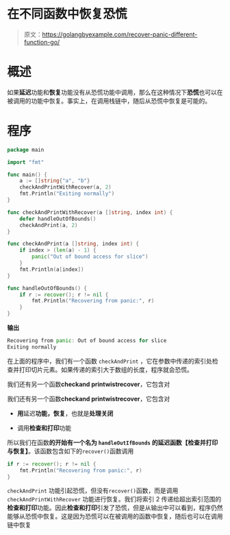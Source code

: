 # 在不同函数中恢复恐慌

> 原文：<https://golangbyexample.com/recover-panic-different-function-go/>

# **概述**

如果**延迟**功能和**恢复**功能没有从恐慌功能中调用，那么在这种情况下**恐慌**也可以在被调用的功能中恢复。事实上，在调用栈链中，随后从恐慌中恢复是可能的。

# **程序**

```go
package main

import "fmt"

func main() {
    a := []string{"a", "b"}
    checkAndPrintWithRecover(a, 2)
    fmt.Println("Exiting normally")
}

func checkAndPrintWithRecover(a []string, index int) {
    defer handleOutOfBounds()
    checkAndPrint(a, 2)
}

func checkAndPrint(a []string, index int) {
    if index > (len(a) - 1) {
        panic("Out of bound access for slice")
    }
    fmt.Println(a[index])
}

func handleOutOfBounds() {
    if r := recover(); r != nil {
        fmt.Println("Recovering from panic:", r)
    }
}
```

**输出**

```go
Recovering from panic: Out of bound access for slice
Exiting normally
```

在上面的程序中，我们有一个函数 `checkAndPrint` ，它在参数中传递的索引处检查并打印切片元素。如果传递的索引大于数组的长度，程序就会恐慌。

我们还有另一个函数**checkand printwistrecover**，它包含对

我们还有另一个函数**checkand printwistrecover**，它包含对

*   **用**延迟**功能，恢复**，也就是**处理关闭**

*   调用**检查和打印**功能

所以我们在函数**的开始有一个名为 `handleOutIfBounds` 的延迟函数【检查并打印与恢复】**。该函数包含如下的`recover()`函数调用

```go
if r := recover(); r != nil {
    fmt.Println("Recovering from panic:", r)
}
```

`checkAndPrint` 功能引起恐慌，但没有`recover()`函数，而是调用 `checkAndPrintWithRecover` 功能进行恢复。我们将索引 2 传递给超出索引范围的**检查和打印**功能。因此**检查和打印**引发了恐慌，但是从输出中可以看到，程序仍然能够从恐慌中恢复。这是因为恐慌可以在被调用的函数中恢复，随后也可以在调用链中恢复